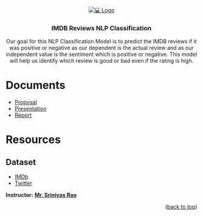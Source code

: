 


<!-- PROJECT LOGO -->
<br />
<p align="center">
  <a href="https://github.com/Ali-Altamimi/SDAIA_Natural_Language_Processing">
    <img src="https://static.amazon.jobs/teams/53/images/IMDb_Header_Page.jpg?1501027252" alt="💻 Logo">
  </a>

  <h3 align="center">IMDB Reviews NLP Classification</h3>

  <p align="center">
Our goal for this NLP Classification Model is to predict the IMDB reviews if it was positive or negative as our dependent is the actual review and as our independent value is the sentiment which is positive or negative. This model will help us identify which review is good or bad even if the rating is high.</p>
</p>

# Documents
- [Proposal](./doc/Proposal.pdf)
- [Presentation](./doc/Presentation.pdf)
- [Report](./doc/Report.pdf)



# Resources
## Dataset
-  [IMDb]()
-  [Twitter](k)

**Instructor:** [**Mr. Srinivas Rao**](https://www.linkedin.com/in/srinivas-rao-52068382/)

<p align="right">(<a href="#top">back to top</a>)</p> 
